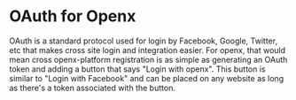 # OAuth for Openx

OAuth is a standard protocol used for login by Facebook, Google, Twitter, etc that makes cross site login and integration easier. For openx, that would mean cross openx-platform registration is as simple as generating an OAuth token and adding a button that says "Login with openx". This button is similar to "Login with Facebook" and can be placed on any website as long as there's a token associated with the button.

